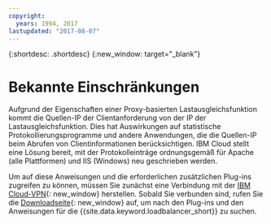 ```yaml
---
copyright:
  years: 1994, 2017
lastupdated: "2017-08-07"
---
```


{:shortdesc: .shortdesc}
{:new_window: target="_blank"}

# Bekannte Einschränkungen

Aufgrund der Eigenschaften einer Proxy-basierten Lastausgleichsfunktion kommt die Quellen-IP der Clientanforderung von der IP der Lastausgleichsfunktion. Dies hat Auswirkungen auf statistische Protokollierungsprogramme und andere Anwendungen, die die Quellen-IP beim Abrufen von Clientinformationen berücksichtigen. IBM Cloud stellt eine Lösung bereit, mit der Protokolleinträge ordnungsgemäß für Apache (alle Plattformen) und IIS (Windows) neu geschrieben werden.

Um auf diese Anweisungen und die erforderlichen zusätzlichen Plug-ins zugreifen zu können, müssen Sie zunächst eine Verbindung mit der [IBM Cloud-VPN](https://console.bluemix.net/docs/infrastructure/iaas-vpn/getting-started.html){: new_window} herstellen. Sobald Sie verbunden sind, rufen Sie die [Downloadseite](http://downloads.softlayer.local/loadbalancer/){: new_window} auf, um nach den Plug-ins und den Anweisungen für die {{site.data.keyword.loadbalancer_short}} zu suchen.
